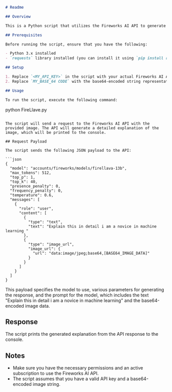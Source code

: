 ```markdown
# Readme

## Overview

This is a Python script that utilizes the Fireworks AI API to generate a detailed explanation of an image using machine learning. The API endpoint `https://api.fireworks.ai/inference/v1/chat/completions` is used to send a request to the Fireworks AI model `accounts/fireworks/models/firellava-13b`.

## Prerequisites

Before running the script, ensure that you have the following:

- Python 3.x installed
- `requests` library installed (you can install it using `pip install requests`)

## Setup

1. Replace `<MY_API_KEY>` in the script with your actual Fireworks AI API key.
2. Replace `MY_BASE_64 CODE` with the base64-encoded string representation of the image you want to analyze.

## Usage

To run the script, execute the following command:

```
python FireLlave.py
```

The script will send a request to the Fireworks AI API with the provided image. The API will generate a detailed explanation of the image, which will be printed to the console.

## Request Payload

The script sends the following JSON payload to the API:

```json
{
  "model": "accounts/fireworks/models/firellava-13b",
  "max_tokens": 512,
  "top_p": 1,
  "top_k": 40,
  "presence_penalty": 0,
  "frequency_penalty": 0,
  "temperature": 0.6,
  "messages": [
    {
      "role": "user",
      "content": [
        {
          "type": "text",
          "text": "Explain this in detail i am a novice in machine learning "
        },
        {
          "type": "image_url",
          "image_url": {
            "url": "data:image/jpeg;base64,[BASE64_IMAGE_DATA]"
          }
        }
      ]
    }
  ]
}
```

This payload specifies the model to use, various parameters for generating the response, and the prompt for the model, which includes the text "Explain this in detail i am a novice in machine learning" and the base64-encoded image data.

## Response

The script prints the generated explanation from the API response to the console.

## Notes

- Make sure you have the necessary permissions and an active subscription to use the Fireworks AI API.
- The script assumes that you have a valid API key and a base64-encoded image string.

```
